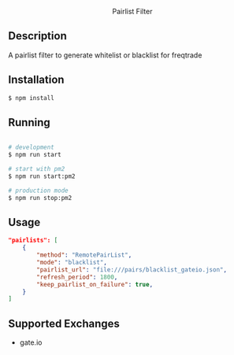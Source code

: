 <p align="center">
  <span>Pairlist Filter</span>
</p>

## Description

A pairlist filter to generate whitelist or blacklist for freqtrade

## Installation

```bash
$ npm install
```

## Running

```bash

# development
$ npm run start

# start with pm2
$ npm run start:pm2

# production mode
$ npm run stop:pm2

```

## Usage

```json
"pairlists": [
    {
        "method": "RemotePairList",
        "mode": "blacklist",
        "pairlist_url": "file:///pairs/blacklist_gateio.json",
        "refresh_period": 1800,
        "keep_pairlist_on_failure": true,
    }
]
```

## Supported Exchanges

- gate.io
